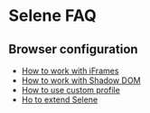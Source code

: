 # Selene FAQ

## Browser configuration

- [How to work with iFrames](iframes-howto.md)
- [How to work with Shadow DOM](shadow-dom-howto.md)
- [How to use custom profile](custom-user-profile-howto.md)
- [Ho to extend Selene](extending-selene-howto.md)
